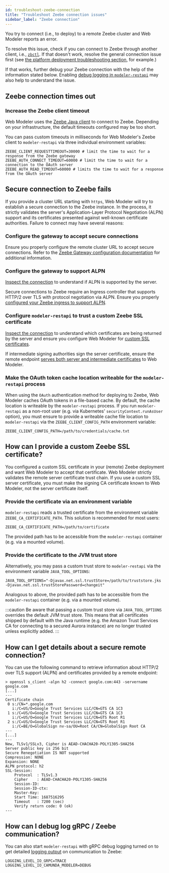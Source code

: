 ```yaml
---
id: troubleshoot-zeebe-connection
title: "Troubleshoot Zeebe connection issues"
sidebar_label: "Zeebe connection"
---
```


You try to connect (i.e., to deploy) to a remote Zeebe cluster and Web Modeler reports an error.

<!-- NEEDS ATTENTION-->

To resolve this issue, check if you can connect to Zeebe through another client, i.e., [`zbctl`](#).
If that doesn't work, resolve the general connection issue first (see [the platform deployment troubleshooting section](/self-managed/operational-guides/troubleshooting/troubleshooting.md), for example.)

If that works, further debug your Zeebe connection with the help of the information stated below. Enabling [debug logging in `modeler-restapi`](#how-can-i-debug-log-grpc--zeebe-communication) may also help to understand the issue.

## Zeebe connection times out

### Increase the Zeebe client timeout

Web Modeler uses the [Zeebe Java client](/apis-tools/java-client/index.md) to connect to Zeebe.
Depending on your infrastructure, the default timeouts configured may be too short.

You can pass custom timeouts in milliseconds for Web Modeler's Zeebe client to `modeler-restapi` via three individual environment variables:

```shell
ZEEBE_CLIENT_REQUESTTIMEOUT=30000 # limit the time to wait for a response from the Zeebe gateway
ZEEBE_AUTH_CONNECT_TIMEOUT=60000 # limit the time to wait for a connection to the OAuth server
ZEEBE_AUTH_READ_TIMEOUT=60000 # limits the time to wait for a response from the OAuth server
```

## Secure connection to Zeebe fails

If you provide a cluster URL starting with `https`, Web Modeler will try to establish a secure connection to
the Zeebe instance.
In the process, it strictly validates the server's Application-Layer Protocol Negotiation (ALPN) support and its certificates
presented against well-known certificate authorities.
Failure to connect may have several reasons:

### Configure the gateway to accept secure connections

Ensure you properly configure the remote cluster URL to accept secure connections.
Refer to the [Zeebe Gateway configuration documentation](/self-managed/zeebe-deployment/security/secure-client-communication.md#gateway)
for additional information.

### Configure the gateway to support ALPN

[Inspect the connection](#how-can-i-get-details-about-a-secure-remote-connection) to understand if ALPN is supported
by the server.

Secure connections to Zeebe require an Ingress controller that supports HTTP/2 over TLS with protocol negotiation via ALPN.
Ensure you properly [configured your Zeebe ingress to support ALPN](/self-managed/operational-guides/troubleshooting/troubleshooting.md#zeebe-ingress-grpc).

### Configure `modeler-restapi` to trust a custom Zeebe SSL certificate

[Inspect the connection](#how-can-i-get-details-about-a-secure-remote-connection) to understand which certificates are
being returned by the server and ensure you configure Web Modeler for [custom SSL certificates](#how-can-i-provide-a-custom-zeebe-ssl-certificate).

If intermediate signing authorities sign the server certificate, ensure the remote endpoint [serves both server and
intermediate certificates](https://nginx.org/en/docs/http/configuring_https_servers.html#chains) to Web Modeler.

### Make the OAuth token cache location writeable for the `modeler-restapi` process

When using the `OAuth` authentication method for deploying to Zeebe, Web Modeler caches OAuth tokens in a file-based
cache.
By default, the cache location is writeable by the `modeler-restapi` process.
If you run `modeler-restapi` as a non-root user (e.g. via Kubernetes' `securityContext.runAsUser` option),
you must ensure to provide a writeable cache file location to `modeler-restapi` via the `ZEEBE_CLIENT_CONFIG_PATH`
environment variable:

```shell
ZEEBE_CLIENT_CONFIG_PATH=/path/to/credentials/cache.txt
```

## How can I provide a custom Zeebe SSL certificate?

You configured a custom SSL certificate in your (remote) Zeebe deployment and want Web Modeler to accept that certificate.
Web Modeler strictly validates the remote server certificate trust chain.
If you use a custom SSL server certificate, you must make the signing CA certificate known to Web Modeler, not the
server certificate itself.

### Provide the certificate via an environment variable

`modeler-restapi` reads a trusted certificate from the environment variable `ZEEBE_CA_CERTIFICATE_PATH`.
This solution is recommended for most users:

```shell
ZEEBE_CA_CERTIFICATE_PATH=/path/to/certificate
```

The provided path has to be accessible from the `modeler-restapi` container (e.g. via a mounted volume).

### Provide the certificate to the JVM trust store

Alternatively, you may pass a custom trust store to `modeler-restapi` via the environment variable `JAVA_TOOL_OPTIONS`:

```shell
JAVA_TOOL_OPTIONS="-Djavax.net.ssl.trustStore=/path/to/truststore.jks -Djavax.net.ssl.trustStorePassword=changeit"
```

Analogous to above, the provided path has to be accessible from the `modeler-restapi` container (e.g. via a mounted volume).

:::caution
Be aware that passing a custom trust store via `JAVA_TOOL_OPTIONS` overrides the default JVM trust store.
This means that all certificates shipped by default with the Java runtime (e.g. the Amazon Trust Services CA for
connecting to a secured Aurora instance) are no longer trusted unless explicitly added.
:::

## How can I get details about a secure remote connection?

You can use the following command to retrieve information about HTTP/2 over TLS support (ALPN) and certificates provided
by a remote endpoint:

```shell
> openssl s_client -alpn h2 -connect google.com:443 -servername google.com
[...]
---
Certificate chain
 0 s:/CN=*.google.com
   i:/C=US/O=Google Trust Services LLC/CN=GTS CA 1C3
 1 s:/C=US/O=Google Trust Services LLC/CN=GTS CA 1C3
   i:/C=US/O=Google Trust Services LLC/CN=GTS Root R1
 2 s:/C=US/O=Google Trust Services LLC/CN=GTS Root R1
   i:/C=BE/O=GlobalSign nv-sa/OU=Root CA/CN=GlobalSign Root CA
---
[...]
---
New, TLSv1/SSLv3, Cipher is AEAD-CHACHA20-POLY1305-SHA256
Server public key is 256 bit
Secure Renegotiation IS NOT supported
Compression: NONE
Expansion: NONE
ALPN protocol: h2
SSL-Session:
    Protocol  : TLSv1.3
    Cipher    : AEAD-CHACHA20-POLY1305-SHA256
    Session-ID:
    Session-ID-ctx:
    Master-Key:
    Start Time: 1687516295
    Timeout   : 7200 (sec)
    Verify return code: 0 (ok)
---
```

## How can I debug log gRPC / Zeebe communication?

You can also start `modeler-restapi` with gRPC debug logging turned on to get detailed [logging
output](../configuration/logging.md) on communication to Zeebe:

```shell
LOGGING_LEVEL_IO_GRPC=TRACE
LOGGING_LEVEL_IO_CAMUNDA_MODELER=DEBUG
```
